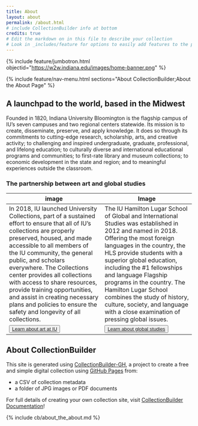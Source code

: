 ```yaml
---
title: About
layout: about
permalink: /about.html
# include CollectionBuilder info at bottom
credits: true
# Edit the markdown on in this file to describe your collection
# Look in _includes/feature for options to easily add features to the page
---
```


{% include feature/jumbotron.html objectid="https://w2w.indiana.edu/images/home-banner.png" %}

{% include feature/nav-menu.html sections="About CollectionBuilder;About the About Page" %}

## **A launchpad to the world, based in the Midwest**

Founded in 1820, Indiana University Bloomington is the flagship campus of IU’s seven campuses and two regional centers statewide. Its mission is to create, disseminate, preserve, and apply knowledge. It does so through its commitments to cutting-edge research, scholarship, arts, and creative activity; to challenging and inspired undergraduate, graduate, professional, and lifelong education; to culturally diverse and international educational programs and communities; to first-rate library and museum collections; to economic development in the state and region; and to meaningful experiences outside the classroom.

### **The partnership between art and global studies**
| image | Image |
| --- | --- |
| In 2018, IU launched University Collections, part of a sustained effort to ensure that all of IU’s collections are properly preserved, housed, and made accessible to all members of the IU community, the general public, and scholars everywhere. The Collections center provides all collections with access to share resources, provide training opportunities, and assist in creating necessary plans and policies to ensure the safety and longevity of all collections. | The IU Hamilton Lugar School of Global and International Studies was established in 2012 and named in 2018. Offering the most foreign languages in the country, the HLS provide students with a superior global education, including the #1 fellowships and language Flagship programs in the country. The Hamilton Lugar School combines the study of history, culture, society, and language with a close examination of pressing global issues. | 
| <button class="button">[Learn about art at IU](https://collections.iu.edu/about/index.html) </button> | <button class="button">[Learn about global studies](https://hls.indiana.edu/index.html)</button> |

## About CollectionBuilder
This site is generated using [CollectionBuilder-GH](https://collectionbuilding.github.io/gh/), a project to create a free and simple digital collection using [GitHub Pages](https://pages.github.com/) from: 

- a CSV of collection metadata
- a folder of JPG images or PDF documents

For full details of creating your own collection site, visit [CollectionBuilder Documentation](https://collectionbuilder.github.io/cb-docs/)!

<!-- IMPORTANT!!! DELETE this comment and the include below when you are finished editing this page for your collection. The include below introduces About page features. They will show up on your collection's about page until you delete it.  -->
{% include cb/about_the_about.md %} 
